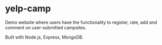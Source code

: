 # yelp-camp

Demo website where users have the functionality to register, rate, add and comment on user-submitted campsites.

Built with Node.js, Express, MongoDB.
